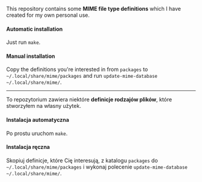 This repository contains some **MIME file type definitions** which I have
created for my own personal use.

#### Automatic installation
Just run `make`.

#### Manual installation
Copy the definitions you're interested in from `packages` 
to `~/.local/share/mime/packages` and run
`update-mime-database ~/.local/share/mime/`.

--------------------------------------------------------------------------------

To repozytorium zawiera niektóre **definicje rodzajów plików**, które stworzyłem
na własny użytek.

#### Instalacja automatyczna
Po prostu uruchom `make`.

#### Instalacja ręczna
Skopiuj definicje, które Cię interesują, z katalogu `packages` do
`~/.local/share/mime/packages` i wykonaj polecenie
`update-mime-database ~/.local/share/mime/`.
